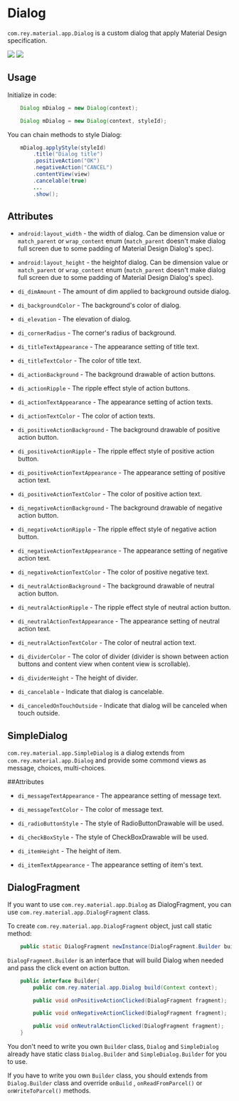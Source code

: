 Dialog 
=====================

  `com.rey.material.app.Dialog` is a custom dialog that apply Material Design specification.

![](https://github.com/rey5137/Material/raw/master/image/dialog_1.png)
![](https://github.com/rey5137/Material/raw/master/image/dialog_2.png)


Usage
------------

Initialize in code:

```java
    Dialog mDialog = new Dialog(context);

    Dialog mDialog = new Dialog(context, styleId);
```

You can chain methods to style Dialog:
```java
    mDialog.applyStyle(styleId)
        .title("Dialog title")
        .positiveAction("OK")
        .negativeAction("CANCEL")
        .contentView(view)
        .cancelable(true)
        ...
        .show();
```

Attributes
------------
* `android:layout_width` - the width of dialog. Can be dimension value or `match_parent` or `wrap_content` enum (`match_parent` doesn't make dialog full screen due to some padding of Material Design Dialog's spec).

* `android:layout_height` - the heightof dialog. Can be dimension value or `match_parent` or `wrap_content` enum (`match_parent` doesn't make dialog full screen due to some padding of Material Design Dialog's spec).

* `di_dimAmount` - The amount of dim applied to background outside dialog.

* `di_backgroundColor` - The background's color of dialog.

* `di_elevation` - The elevation of dialog.

* `di_cornerRadius` - The corner's radius of background.

* `di_titleTextAppearance` - The appearance setting of title text.

* `di_titleTextColor` - The color of title text.

* `di_actionBackground` - The background drawable of action buttons.

* `di_actionRipple` - The ripple effect style of action buttons.

* `di_actionTextAppearance` - The appearance setting of action texts.

* `di_actionTextColor` - The color of action texts.

* `di_positiveActionBackground` - The background drawable of positive action button.

* `di_positiveActionRipple` - The ripple effect style of positive action button.

* `di_positiveActionTextAppearance` - The appearance setting of positive action text.

* `di_positiveActionTextColor` - The color of positive action text.

* `di_negativeActionBackground` - The background drawable of negative action button.

* `di_negativeActionRipple` - The ripple effect style of negative action button.

* `di_negativeActionTextAppearance` - The appearance setting of negative action text.

* `di_negativeActionTextColor` - The color of positive negative text.

* `di_neutralActionBackground` - The background drawable of neutral action button.

* `di_neutralActionRipple` - The ripple effect style of neutral action button.

* `di_neutralActionTextAppearance` - The appearance setting of neutral action text.

* `di_neutralActionTextColor` - The color of neutral action text.

* `di_dividerColor` - The color of divider (divider is shown between action buttons and content view when content view is scrollable).

* `di_dividerHeight` - The height of divider.

* `di_cancelable` - Indicate that dialog is cancelable.

* `di_canceledOnTouchOutside` - Indicate that dialog will be canceled when touch outside.


SimpleDialog
------------

  `com.rey.material.app.SimpleDialog` is a dialog extends from `com.rey.material.app.Dialog` and provide some commond views as message, choices, multi-choices.


##Attributes

* `di_messageTextAppearance` - The appearance setting of message text.

* `di_messageTextColor` - The color of message text.

* `di_radioButtonStyle` - The style of RadioButtonDrawable will be used.

* `di_checkBoxStyle` - The style of CheckBoxDrawable will be used.

* `di_itemHeight` - The height of item.

* `di_itemTextAppearance` - The appearance setting of item's text.


DialogFragment
--------------
  If you want to use `com.rey.material.app.Dialog` as DialogFragment, you can use `com.rey.material.app.DialogFragment` class.

  To create `com.rey.material.app.DialogFragment` object, just call static method:

```java
    public static DialogFragment newInstance(DialogFragment.Builder builder);
```
  
  `DialogFragment.Builder` is an interface that will build Dialog when needed and pass the click event on action button.

```java
    public interface Builder{
        public com.rey.material.app.Dialog build(Context context);

        public void onPositiveActionClicked(DialogFragment fragment);

        public void onNegativeActionClicked(DialogFragment fragment);

        public void onNeutralActionClicked(DialogFragment fragment);
    }
```

  You don't need to write you own `Builder` class, `Dialog` and `SimpleDialog` already have static class `Dialog.Builder` and `SimpleDialog.Builder` for you to use.

  If you have to write you own `Builder` class, you should extends from `Dialog.Builder` class and override `onBuild` , `onReadFromParcel()` or `onWriteToParcel()` methods.
 